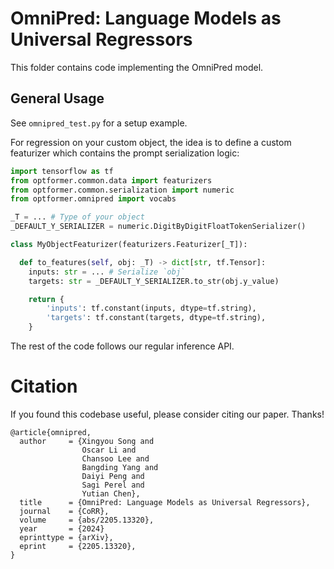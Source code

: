 # OmniPred: Language Models as Universal Regressors
This folder contains code implementing the OmniPred model.

## General Usage
See `omnipred_test.py` for a setup example.

For regression on your custom object, the idea is to define a custom featurizer which contains the prompt serialization logic:

```python
import tensorflow as tf
from optformer.common.data import featurizers
from optformer.common.serialization import numeric
from optformer.omnipred import vocabs

_T = ... # Type of your object
_DEFAULT_Y_SERIALIZER = numeric.DigitByDigitFloatTokenSerializer()

class MyObjectFeaturizer(featurizers.Featurizer[_T]):

  def to_features(self, obj: _T) -> dict[str, tf.Tensor]:
    inputs: str = ... # Serialize `obj`
    targets: str = _DEFAULT_Y_SERIALIZER.to_str(obj.y_value)

    return {
        'inputs': tf.constant(inputs, dtype=tf.string),
        'targets': tf.constant(targets, dtype=tf.string),
    }
```

The rest of the code follows our regular inference API.

# Citation
If you found this codebase useful, please consider citing our paper. Thanks!

```
@article{omnipred,
  author     = {Xingyou Song and
                Oscar Li and
                Chansoo Lee and
                Bangding Yang and
                Daiyi Peng and
                Sagi Perel and
                Yutian Chen},
  title      = {OmniPred: Language Models as Universal Regressors},
  journal    = {CoRR},
  volume     = {abs/2205.13320},
  year       = {2024}
  eprinttype = {arXiv},
  eprint     = {2205.13320},
}
```